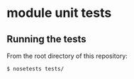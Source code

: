 # module unit tests


## Running the tests

From the root directory of this repository:

    $ nosetests tests/